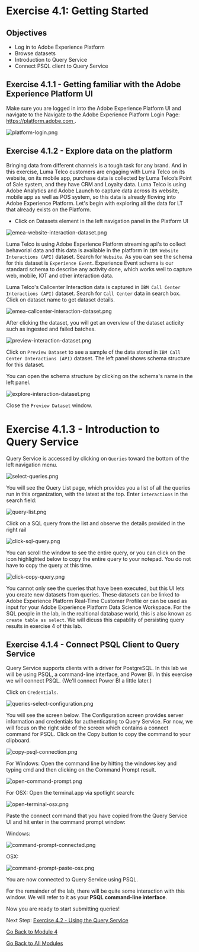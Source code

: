 
# Exercise 4.1: Getting Started

## Objectives

- Log in to Adobe Experience Platform
- Browse datasets
- Introduction to Query Service
- Connect PSQL client to Query Service

## Exercise 4.1.1 - Getting familiar with the Adobe Experience Platform UI

Make sure you are logged in into the Adobe Experience Platform UI and navigate to the Navigate to the Adobe Experience Platform Login Page: [https://platform.adobe.com
](https://platform.adobe.com).

![platform-login.png](../resources/platform-login.png)

## Exercise 4.1.2 - Explore data on the platform

Bringing data from different channels is a tough task for any brand. And in this exercise, Luma Telco customers are engaging with Luma Telco on its website, on its mobile app, purchase data is collected by Luma Telco’s Point of Sale system, and they have CRM and Loyalty data. Luma Telco is using Adobe Analytics and Adobe Launch to capture data across its website, mobile app as well as POS system, so this data is already flowing into Adobe Experience Platform. Let's begin with exploring all the data for LT that already exists on the Platform.

- Click on Datasets element in the left navigation panel in the Platform UI

![emea-website-interaction-dataset.png](../resources/emea-website-interaction-dataset.png)

Luma Telco is using Adobe Experience Platform streaming api's to collect behavorial data and this data is available in the platform in ``IBM Website Interactions (API)`` dataset. Search for ``Website``. As you can see the schema for this dataset is ``Experience Event``. Experience Event schema is our standard schema to describe any activity done, which works well to capture web, mobile, IOT and other interaction data.

Luma Telco's Callcenter Interaction data is captured in ``IBM Call Center Interactions (API)`` dataset. Search for ``Call Center`` data in search box. Click on dataset name to get dataset details.

![emea-callcenter-interaction-dataset.png](../resources/emea-callcenter-interaction-dataset.png)

After clicking the dataset, you will get an overview of the dataset acticity such as ingested and failed batches.

![preview-interaction-dataset.png](../resources/preview-interaction-dataset.png)

Click on ``Preview Dataset`` to see a sample of the data stored in ``IBM Call Center Interactions (API)`` dataset. The left panel shows schema structure for this dataset.

You can open the schema structure by clicking on the schema's name in the left panel.

![explore-interaction-dataset.png](../resources/explore-interaction-dataset.png)

Close the ``Preview Dataset`` window.

# Exercise 4.1.3 - Introduction to Query Service

Query Service is accessed by clicking on ``Queries`` toward the bottom of the left navigation menu.

![select-queries.png](../resources/select-queries.png)

You will see the Query List page, which provides you a list of all the queries run in this organization, with the latest at the top. Enter ``interactions``  in the search field:

![query-list.png](../resources/query-list.png)

Click on a SQL query from the list and observe the details provided in the right rail

![click-sql-query.png](../resources/click-sql-query.png)

You can scroll the window to see the entire query, or you can click on the icon highlighted below to copy the entire query to your notepad. You do not have to copy the query at this time.

![click-copy-query.png](../resources/click-copy-query.png) 

You cannot only see the queries that have been executed, but this UI lets you create new datasets from queries. These datasets can be linked to Adobe Experience Platform Real-Time Customer Profile or can be used as input for your Adobe Experience Platform Data Science Workspace. For the SQL people in the lab, in the realtional database world, this is also known as ``create table as select``. We will dicuss this capablity of persisting query results in exercise 4 of this lab.

## Exercise 4.1.4 - Connect PSQL Client to Query Service

Query Service supports clients with a driver for PostgreSQL. In this lab we will be using PSQL, a command-line interface, and Power BI. In this exercise we will connect PSQL. (We'll connect Power BI a little later.)

Click on ``Credentials``.

![queries-select-configuration.png](../resources/queries-select-configuration.png)

You will see the screen below. The Configuration screen provides server information and credentials for authenticating to Query Service. For now, we will focus on the right side of the screen which contains a connect command for PSQL. Click on the Copy button to copy the command to your clipboard.

![copy-psql-connection.png](../resources/copy-psql-connection.png)

For Windows: Open the command line by hitting the windows key and typing cmd  and then clicking on the Command Prompt result.

![open-command-prompt.png](../resources/open-command-prompt.png)

For OSX: Open the terminal.app via spotlight search:

![open-terminal-osx.png](../resources/open-terminal-osx.png)

Paste the connect command that you have copied from the Query Service UI and hit enter in the command prompt window:

Windows:

![command-prompt-connected.png](../resources/command-prompt-connected.png)

OSX:

![command-prompt-paste-osx.png](../resources/command-prompt-paste-osx.png)


You are now connected to Query Service using PSQL. 

For the remainder of the lab, there will be quite some interaction with this window. We will refer to it as your **PSQL command-line interface**.

Now you are ready to start submitting queries!

Next Step: [Exercise 4.2 - Using the Query Service](../exercises/2-using-query-service.md)

[Go Back to Module 4](../README.md)

[Go Back to All Modules](../../README.md)
